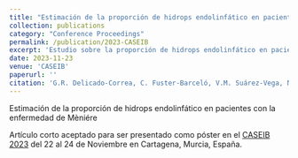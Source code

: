 ```yaml
---
title: "Estimación de la proporción de hidrops endolinfático en pacientes con la enfermedad de Mèniére"
collection: publications
category: "Conference Proceedings"
permalink: /publication/2023-CASEIB
excerpt: 'Estudio sobre la proporción de hidrops endolinfático en pacientes con la enfermedad de Mèniére con técnicas de Deep Learning.'
date: 2023-11-23
venue: 'CASEIB'
paperurl: ''
citation: 'G.R. Delicado-Correa, C. Fuster-Barceló, V.M. Suárez-Vega, N. Pérez-Fernández, G. Bastarrika, A. Muñoz-Barrutia "Estimación de la proporción de hidrops endolinfático en pacientes con la enfermedad de Mèniére" CASEIB (2023).'
---
```

Estimación de la proporción de hidrops endolinfático en pacientes con la enfermedad de Mèniére

Artículo corto aceptado para ser presentado como póster en el [CASEIB 2023](https://caseib.es/2023/) del 22 al 24 de Noviembre en Cartagena, Murcia, España.
